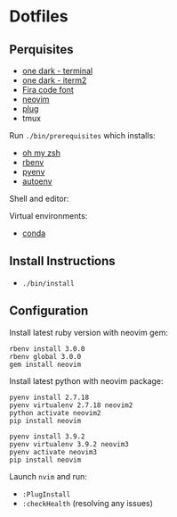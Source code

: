 # Dotfiles

## Perquisites
* [one dark - terminal](https://github.com/denysdovhan/one-gnome-terminal)
* [one dark - iterm2](https://github.com/anunez/one-dark-iterm/blob/master/one-dark.itermcolors)
* [Fira code font](https://github.com/tonsky/FiraCode)
* [neovim](https://github.com/neovim/neovim)
* [plug](https://github.com/junegunn/vim-plug)
* tmux

Run `./bin/prerequisites` which installs:
* [oh my zsh](https://github.com/robbyrussell/oh-my-zsh)
* [rbenv](https://github.com/rbenv/rbenv)
* [pyenv](https://github.com/pyenv/pyenv)
* [autoenv](https://github.com/inishchith/autoenv)

Shell and editor:

Virtual environments:
* [conda](https://www.digitalocean.com/community/tutorials/how-to-install-anaconda-on-ubuntu-18-04-quickstart)

## Install Instructions
* `./bin/install`

## Configuration
Install latest ruby version with neovim gem:
```
rbenv install 3.0.0
rbenv global 3.0.0
gem install neovim
```

Install latest python with neovim package:
```
pyenv install 2.7.18
pyenv virtualenv 2.7.18 neovim2
python activate neovim2
pip install neovim

pyenv install 3.9.2
pyenv virtualenv 3.9.2 neovim3
pyenv activate neovim3
pip install neovim

```

Launch `nvim` and run:
* `:PlugInstall`
* `:checkHealth` (resolving any issues)
